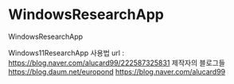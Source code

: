 # WindowsResearchApp
WindowsResearchApp


Windows11ResearchApp
사용법 url : https://blog.naver.com/alucard99/222587325831
제작자의 블로그들 https://blog.daum.net/europond 
                 https://blog.naver.com/alucard99
